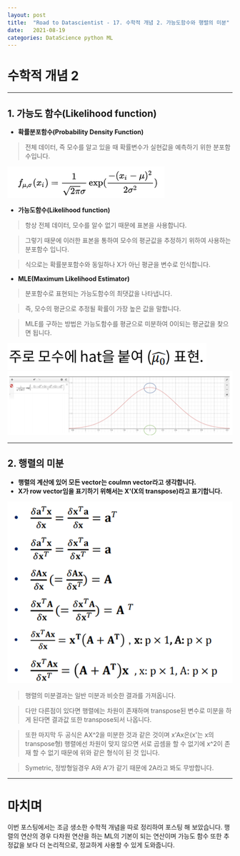 ```yaml
---
layout: post
title:  "Road to Datascientist - 17. 수학적 개념 2. 가능도함수와 행렬의 미분"
date:   2021-08-19
categories: DataScience python ML
---
```

# 수학적 개념 2
---

## 1. 가능도 함수(Likelihood function)


* **확률분포함수(Probability Density Function)**

> 전체 데이터, 즉 모수를 알고 있을 때 확률변수가 실현값을 예측하기 위한 분포함수입니다.

![math2_1](/img/math2_1.png)

* **가능도함수(Likelihood function)**

> 항상 전체 데이터, 모수를 알수 없기 때문에 표본을 사용합니다.

> 그렇기 때문에 이러한 표본을 통하여 모수의 평균값을 추정하기 위하여 사용하는 분포함수 입니다.

> 식으로는 확률분포함수와 동일하나 X가 아닌 평균을 변수로 인식합니다.

* **MLE(Maximum Likelihood Estimator)**

> 분포함수로 표현되는 가능도함수의 최댓값을 나타냅니다.

> 즉, 모수의 평균으로 추정될 확률이 가장 높은 값을 말합니다.

> MLE를 구하는 방법은 가능도함수를 평균으로 미분하여 0이되는 평균값을 찾으면 됩니다.

![math2_3](/img/math2_3.png)
![math2_2](/img/math2_2.png)


---

## 2. 행렬의 미분

* **행렬의 계산에 있어 모든 vector는 coulmn vector라고 생각합니다.**
* **X가 row vector임을 표기하기 위해서는 X'(X의 transpose)라고 표기합니다.**

![math2_4](/img/math2_4.png)

> 행렬의 미분결과는 일반 미분과 비슷한 결과를 가져옵니다.

> 다만 다른점이 있다면 행렬에는 차원이 존재하며 transpose된 변수로 미분을 하게 된다면 결과값 또한 transpose되서 나옵니다.

> 또한 마지막 두 공식은 AX^2을 미분한 것과 같은 것이며 x'Ax은(x'는 x의 transpose형) 행렬에선 차원이 맞지 않으면 서로 곱셈을 할 수 없기에 x^2이 존재 할 수 없기 때문에 위와 같은 형식이 된 것 입니다.

> Symetric, 정방형일경우 A와 A'가 같기 때문에 2A라고 봐도 무방합니다.

---

# 마치며
이번 포스팅에서는 조금 생소한 수학적 개념을 따로 정리하여 포스팅 해 보았습니다. 행렬의 연산의 경우 다차원 연산을 하는 ML의 기본이 되는 연산이며 가능도 함수 또한 추정값을 보다 더 논리적으로, 정교하게 사용할 수 있게 도와줍니다.